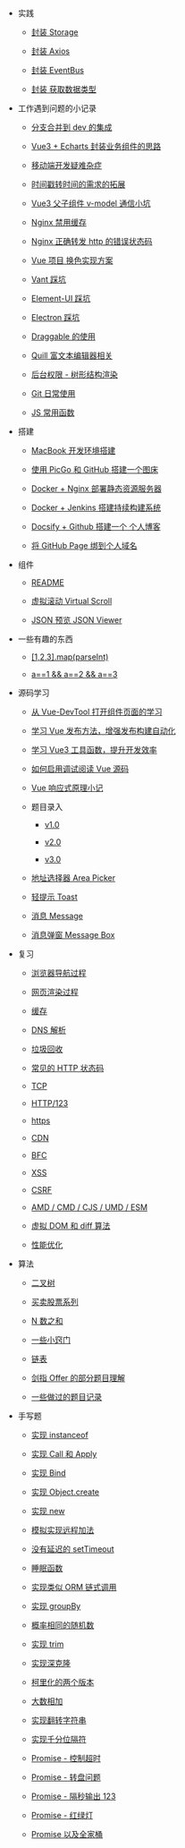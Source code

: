 - 实践

  - [封装 Storage](practices/encapsulating-storage.md)

  - [封装 Axios](practices/encapsulating-axios.md)

  - [封装 EventBus](practices/encapsulating-event-bus.md)

  - [封装 获取数据类型](practices/encapsulating-get-data-type.md)

- 工作遇到问题的小记录

  - [分支合并到 dev 的集成](work/auto-merge-to-dev.md)

  - [Vue3 + Echarts 封装业务组件的思路](work/echarts-component.md)

  - [移动端开发疑难杂症](work/mobile.md)

  - [时间戳转时间的需求的拓展](work/milliseconds-to-format-date.md)

  - [Vue3 父子组件 v-model 通信小坑](work/vue3-setup-props.md)

  - [Nginx 禁用缓存](work/fixing-compulsory-refresh.md)

  - [Nginx 正确转发 http 的错误状态码](work/nginx-correct-http-status.md)

  - [Vue 项目 换色实现方案](work/change-theme.md)

  - [Vant 踩坑](work/vant-bugs.md)

  - [Element-UI 踩坑](work/vue-element-ui.md)

  - [Electron 踩坑](work/electron.md)

  - [Draggable 的使用](work/draggable.md)

  - [Quill 富文本编辑器相关](work/quill.md)

  - [后台权限 - 树形结构渲染](work/auth-group.md)

  - [Git 日常使用](work/git.md)

  - [JS 常用函数](work/js-common-utils.md)

- 搭建

  - [MacBook 开发环境搭建](build/macbook-env.md)

  - [使用 PicGo 和 GitHub 搭建一个图床](build/picgo-github-image-hosting.md)

  - [Docker + Nginx 部署静态资源服务器](build/docker-nginx-static-server.md)

  - [Docker + Jenkins 搭建持续构建系统](build/docker-jenkins-cicd.md)

  - [Docsify + Github 搭建一个 个人博客](build/docsify-github-blog.md)

  - [将 GitHub Page 绑到个人域名](build/github-io-cname.md)

- 组件

  - [README](components/README.md)

  - [虚拟滚动 Virtual Scroll](components/VirtualScroll.md)

  - [JSON 预览 JSON Viewer](components/JSONViewer.md)

- 一些有趣的东西

  - [[1,2,3].map(parseInt)](<interview/[1,2,3].map(parseInt).md>)

  - [a==1 && a==2 && a==3](interview/a==1&&a==2&&a==3=true.md)

- 源码学习

  - [从 Vue-DevTool 打开组件页面的学习](source-code/vue-cli-open-in-editor.md)

  - [学习 Vue 发布方法，增强发布构建自动化](source-code/vue-release.md)

  - [学习 Vue3 工具函数，提升开发效率](source-code/vue3-tool-fns.md)

  - [如何启用调试阅读 Vue 源码](source-code/how-to-debug-vue.md)

  <!-- - [new Vue 做了什么?Vue 源码学习(1)](source-code/what-does-new-Vue-do.md) -->

  - [Vue 响应式原理小记](source-code/vue-reactive.md)

  <!-- - [用 TypeScript 重构 Axios 学到的](source-code/typescript-axios.md) -->

  - 题目录入

    - [v1.0](components/QuestionBank/v1.md)

    - [v2.0](components/QuestionBank/v2.md)

    - [v3.0](components/QuestionBank/v3.md)

  - [地址选择器 Area Picker](components/AreaPicker.md)

  - [轻提示 Toast](components/Toast.md)

  - [消息 Message](components/Message.md)

  - [消息弹窗 Message Box](components/MessageBox.md)

- 复习

  - [浏览器导航过程](review/网页导航过程.md)

  - [网页渲染过程](review/网页渲染过程.md)

  - [缓存](review/网页缓存.md)

  - [DNS 解析](review/dns解析.md)

  - [垃圾回收](review/garbage-collect.md)

  - [常见的 HTTP 状态码](review/http状态码.md)

  - [TCP](review/tcp.md)

  - [HTTP/123](review/http1-3.md)

  - [https](review/https.md)

  - [CDN](review/CDN.md)

  - [BFC](review/BFC.md)

  - [XSS](review/XSS.md)

  - [CSRF](review/CSRF.md)

  - [AMD / CMD / CJS / UMD / ESM](review/amd-cjs-umd-esm.md)

  - [虚拟 DOM 和 diff 算法](review/v-dom&diff.md)

  - [性能优化](review/性能优化实践.md)

- 算法

  - [二叉树](algorithm/tree.md)

  - [买卖股票系列](algorithm/sell-stock.md)

  - [N 数之和](algorithm/N数之和.md)

  - [一些小窍门](algorithm/tips.md)

  - [链表](algorithm/link-node.md)

  - [剑指 Offer 的部分题目理解](algorithm/剑指Offer.md)

  - [一些做过的题目记录](algorithm/leetcode.md)

- 手写题

  - [实现 instanceof](hand-write/instanceof.md)

  - [实现 Call 和 Apply](hand-write/call,apply.md)

  - [实现 Bind](hand-write/bind.md)

  - [实现 Object.create](hand-write/object-create.md)

  - [实现 new](hand-write/new.md)

  - [模拟实现远程加法](hand-write/remote-add.md)

  - [没有延迟的 setTimeout](hand-write/zero-timeout-fn.md)

  - [睡眠函数](hand-write/sleep.md)

  - [实现类似 ORM 链式调用](hand-write/find-chain.md)

  - [实现 groupBy](hand-write/group-by.md)

  - [概率相同的随机数](hand-write/概率相同的随机数.md)

  - [实现 trim](hand-write/trim.md)

  - [实现深克隆](hand-write/deep-clone.md)

  - [柯里化的两个版本](hand-write/curry.md)

  - [大数相加](hand-write/big-sum.md)

  - [实现翻转字符串](hand-write/reverse-string.md)

  - [实现千分位隔符](hand-write/num-format.md)

  - [Promise - 控制超时](hand-write/timeout-control.md)

  - [Promise - 转盘问题](hand-write/turn-table.md)

  - [Promise - 隔秒输出 123](hand-write/promise-1-2-3.md)

  - [Promise - 红绿灯](hand-write/promise-traffic-light.md)

  - [Promise 以及全家桶](hand-write/Promise.md)
